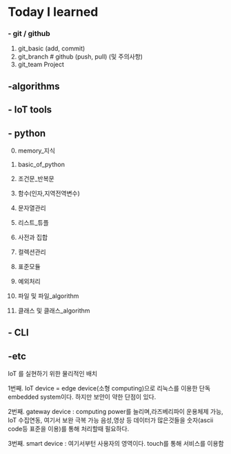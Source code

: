 # Today  I learned

### - git / github

1. git_basic (add, commit)
2. git_branch # github (push, pull) (및 주의사항)
3. git_team Project



## -algorithms





## - IoT tools





## - python 

0. memory_지식

1. basic_of_python

2. 조건문_반복문

3. 함수(인자,지역전역변수)

4. 문자열관리

5. 리스트_튜플

6. 사전과 집합

7. 컬렉션관리

8. 표준모듈

9. 예외처리

10. 파일 및 파일_algorithm

11. 클래스 및 클래스_algorithm

    

## - CLI



## -etc
IoT 를 실현하기 위한 물리적인 배치 

1번째. IoT device = edge device(소형 computing)으로 리눅스를 이용한 단독 embedded system이다.
    하지만 보안이 약한 단점이 있다.

2번째. gateway  device : computing power를 늘리며,라즈베리파이 운용체제 가능, IoT 수집연동, 여기서 보완 극복 가능 
        음성,영상 등 데이터가 많은것들을 숫자(ascii code등 표준을 이용)를 통해 처리할때 필요하다.

3번째. smart device : 여기서부턴 사용자의 영역이다. touch를 통해 서비스를 이용함 